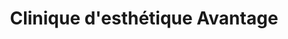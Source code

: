 ---
title: "Clinique d'esthétique Avantage"
url: /vaudreuil-dorion/clinique-desthetique-avantage/
shop: beauty
---
